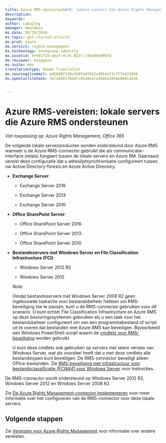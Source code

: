 ```yaml
---
title: Azure RMS-vereisten&#58; lokale servers die Azure Rights Management ondersteunen | Azure RMS
description: 
keywords: 
author: cabailey
manager: mbaldwin
ms.date: 04/28/2016
ms.topic: get-started-article
ms.prod: azure
ms.service: rights-management
ms.technology: techgroup-identity
ms.assetid: e7d91f2d-d6a7-4c7e-821f-c94e4be9967d
ms.reviewer: esaggese
ms.suite: ems
translationtype: Human Translation
ms.sourcegitcommit: ed50d87138c428fadfd22cd5b3ef3c7f7e421848
ms.openlocfilehash: 7e718d8178dd7c4b18ea7a19eb3165ee06dc4b36


---
```



# Azure RMS-vereisten: lokale servers die Azure RMS ondersteunen

*Van toepassing op: Azure Rights Management, Office 365*

De volgende lokale serverproducten worden ondersteund door Azure RMS wanneer u de Azure RMS-connector gebruikt die als communicatie-interface (relais) fungeert tussen de lokale servers en Azure RM. Daarnaast vereist deze configuratie dat u adreslijstsynchronisatie configureert tussen uw Active Directory-forests en Azure Active Directory.

-   **Exchange Server**:

    -   Exchange Server 2016

    -   Exchange Server 2013

    -   Exchange Server 2010

-   **Office SharePoint Server**:

    -   Office SharePoint Server 2016

    -   Office SharePoint Server 2013

    -   Office SharePoint Server 2010

-   **Bestandsservers met Windows Server en File Classification Infrastructure (FCI)**:

    -   Windows Server 2012 R2

    -   Windows Server 2012

    > [!NOTE]
    > Omdat bestandsservers met Windows Server 2008 R2 geen ingebouwde taakactie voor bestandsbeheer hebben om RMS-beveiliging toe te passen, kunt u de RMS-connector gebruiken voor dit scenario. U kunt echter File Classification Infrastructure en Azure RMS op deze besturingssystemen gebruiken als u een taak voor het bestandsbeheer configureert om van een programmabestand of script uit te voeren dat bestanden met Azure RMS kan beveiligen. Bijvoorbeeld een Windows PowerShell-script waarin de [cmdlets voor RMS-beveiliging](https://msdn.microsoft.com/library/azure/mt433195.aspx) worden gebruikt
    > 
    > U kunt deze cmdlets ook gebruiken op servers met latere versies van Windows Server, wat als voordeel heeft dat u met deze cmdlets alle bestandstypen kunt beveiligen. De RMS-connector beveiligt alleen Office-bestanden. Zie [RMS-beveiliging met infrastructuur voor bestandsclassificatie &#40;FCI&#41 voor Windows Server](../rms-client/configure-fci.md) voor instructies.

De RMS-connector wordt ondersteund op Windows Server 2012 R2, Windows Server 2012 en Windows Server 2008 R2.

Zie [De Azure Rights Management-connector implementeren](../deploy-use/deploy-rms-connector.md) voor meer informatie over het configureren van de RMS-connector voor deze lokale servers.

## Volgende stappen
Zie [Vereisten voor Azure Rights Management](requirements-azure-rms.md) voor informatie over andere vereisten.



<!--HONumber=Jun16_HO4-->


